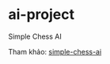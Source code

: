 # ai-project
Simple Chess AI

Tham khảo: [simple-chess-ai](https://github.com/lhartikk/simple-chess-ai)
